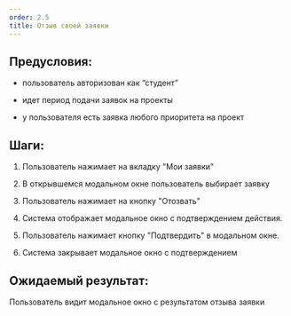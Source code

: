 ```yaml
---
order: 2.5
title: Отзыв своей заявки
---
```


## Предусловия:

-  пользователь авторизован как “студент”

-  идет период подачи заявок на проекты

-  у пользователя есть  заявка любого приоритета на проект

## Шаги:

1. Пользователь нажимает на вкладку "Мои заявки"

2. В открывшемся модальном окне пользователь выбирает заявку

3. Пользователь нажимает на кнопку "Отозвать"

4. Система отображает модальное окно с подтверждением действия.

5. Пользователь нажимает кнопку "Подтвердить" в модальном окне.

6. Система закрывает модальное окно с подтверждением

## Ожидаемый результат:

Пользователь видит модальное окно с результатом отзыва заявки